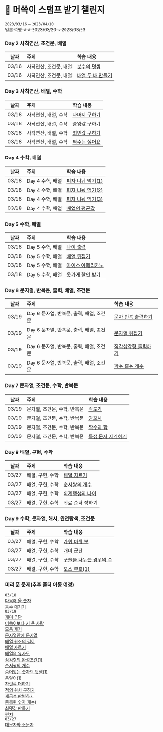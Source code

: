 #  🚀 머쓱이 스탬프 받기 챌린지 
`2023/03/16` ~ `2023/04/10` <br> 
~~일본 여행 ㅎㅎ 2023/03/20 ~ 2023/03/23~~

### Day 2 사칙연산, 조건문, 배열
| 날짜 | 주제 | 학습 내용 |
| :---: | :--- | :--- |
| 03/16 | 사칙연산, 조건문, 배열 | [분수의 덧셈](./Day_2_사칙연산,_조건문,_배열/분수의_덧셈.py)|
| 03/16 | 사칙연산, 조건문, 배열 | [배열 두 배 만들기](./Day_2_사칙연산,_조건문,_배열_두_배_만들기.py)|

### Day 3 사칙연산, 배열, 수학
| 날짜 | 주제 | 학습 내용 |
| :---: | :--- | :--- |
| 03/18 | 사칙연산, 배열, 수학 | [나머지 구하기](./Day_3_사칙연산,_배열,_수학/분수의_덧셈.py)|
| 03/18 | 사칙연산, 배열, 수학 | [중앙값 구하기](./Day_3_사칙연산,_배열,_수학/중앙값_구하기.py)|
| 03/18 | 사칙연산, 배열, 수학 | [최빈값 구하기](./Day_3_사칙연산,_배열,_수학/최빈값_구하기.py)|
| 03/18 | 사칙연산, 배열, 수학 | [짝수는 싫어요](./Day_3_사칙연산,_배열,_수학/짝수는_싫어요.py)|

### Day 4 수학, 배열
| 날짜 | 주제 | 학습 내용 |
| :---: | :--- | :--- |
| 03/18 | Day 4 수학, 배열 | [피자 나눠 먹기(1)](./Day_4_수학,_배열/피자_나눠_먹기(1).py)|
| 03/18 | Day 4 수학, 배열 | [피자 나눠 먹기(2)](./Day_4_수학,_배열/피자_나눠_먹기(1).py)|
| 03/18 | Day 4 수학, 배열 | [피자 나눠 먹기(3)](./Day_4_수학,_배열/피자_나눠_먹기(1).py)|
| 03/18 | Day 4 수학, 배열 | [배열의 평균값](./Day_4_수학,_배열/배열의_평균값.py)|

### Day 5 수학, 배열
| 날짜 | 주제 | 학습 내용 |
| :---: | :--- | :--- |
| 03/18 | Day 5 수학, 배열 | [나이 출력](./Day_5_수학,_배열/나이_출력.py)| 
| 03/18 | Day 5 수학, 배열 | [배열 뒤집기](./Day_5_수학,_배열/배열_뒤집기.py)|
| 03/18 | Day 5 수학, 배열 | [아이스 아메리카노](./Day_5_수학,_배열/아이스_아메리카노.py)| 
| 03/18 | Day 5 수학, 배열 | [옷가게 할인 받기](./Day_5_수학,_배열/옷가게_할인_받기.py)| 


### Day 6 문자열, 반복문, 출력, 배열, 조건문
| 날짜 | 주제 | 학습 내용 |
| :---: | :--- | :--- |
| 03/19 | Day 6 문자열, 반복문, 출력, 배열, 조건문 | [문자 반복 출력하기](./Day_6_문자열,_반복문,_출력,_배열,_조건문/문자_반복_출력하기.py)| 
| 03/19 | Day 6 문자열, 반복문, 출력, 배열, 조건문 | [문자열 뒤집기](./Day_6_문자열,_반복문,_출력,_배열,_조건문/문자열_뒤집기.py)| 
| 03/19 | Day 6 문자열, 반복문, 출력, 배열, 조건문 | [직각삼각형 출력하기](./Day_6_문자열,_반복문,_출력,_배열,_조건문/직각삼각형_출력하기.py)| 
| 03/19 | Day 6 문자열, 반복문, 출력, 배열, 조건문 | [짝수 홀수 개수](./Day_6_문자열,_반복문,_출력,_배열,_조건문/짝수_홀수_개수.py)| 

### Day 7 문자열, 조건문, 수학, 반복문
| 날짜 | 주제 | 학습 내용 |
| :---: | :--- | :--- |
| 03/19 | 문자열, 조건문, 수학, 반복문 | [각도기](./Day_7_문자열,_조건문,_수학,_반복문/각도기.py)| 
| 03/19 | 문자열, 조건문, 수학, 반복문 | [양꼬치](./Day_7_문자열,_조건문,_수학,_반복문/양꼬치.py)| 
| 03/19 | 문자열, 조건문, 수학, 반복문 | [짝수의 합](./Day_7_문자열,_조건문,_수학,_반복문/짝수의_합.py)| 
| 03/19 | 문자열, 조건문, 수학, 반복문 | [특정 문자 제거하기](./Day_7_문자열,_조건문,_수학,_반복문/특정_문자_제거하기.py)| 

### Day 8 배열, 구현, 수학
| 날짜 | 주제 | 학습 내용 |
| :---: | :--- | :--- |
| 03/27 | 배열, 구현, 수학 | [배열 자르기](./Day_8_배열,_구현,_수학/배열_자르기.py)| 
| 03/27 | 배열, 구현, 수학 | [순서쌍의 개수](./Day_8_배열,_구현,_수학/순서쌍의_개수.py)| 
| 03/27 | 배열, 구현, 수학 | [외계행성의 나이](./Day_8_배열,_구현,_수학/외계행성의_나이.py)| 
| 03/27 | 배열, 구현, 수학 | [진료 순서 정하기](./Day_8_배열,_구현,_수학/진료_순서_정하기.py)| 

### Day 9 수학, 문자열, 해시, 완전탐색, 조건문
| 날짜 | 주제 | 학습 내용 |
| :---: | :--- | :--- |
| 03/27 | 배열, 구현, 수학 | [가위 바위 보](./Day_8_배열,_구현,_수학/가위_바위_보.py)| 
| 03/27 | 배열, 구현, 수학 | [개미 군단](./Day_8_배열,_구현,_수학/개미_군단.py)| 
| 03/27 | 배열, 구현, 수학 | [구슬을 나누는 경우의 수](./Day_8_배열,_구현,_수학/구술을_나누는_경우의_수.py)| 
| 03/27 | 배열, 구현, 수학 | [모스 부호(1)](./Day_8_배열,_구현,_수학/모스_부호(1).py)| 

### 미리 푼 문제(추후 폴더 이동 예정)
`03/18` <br>
[다음에 올 숫자](./다음에_올_숫자) <br>
[등수 매기기](./등수_매기기) <br> 
`03/19`<br>
[개미 군단](./개미_군단) <br> 
[머쓱이보다 키 큰 사람](./머쓱이보다_키_큰_사람) <br>
[모음 제거](./모음_제거) <br>
[문자열안에 문자열](./문자열안에_문자열) <br>
[배열 원소의 길이](./배열_원소의_길이) <br>
[배열 자르기](./배열_자르기) <br>
[배열의 유사도](./배열의_유사도) <br>
[삼각형의 완성조건(1)](./삼각형의_완성조건(1)) <br>
[순서쌍의 개수](./순서쌍의_개수) <br>
[숨어있는 숫자의 덧셈(1)](./숨어있는_숫자의_덧셈(1)) <br>
[옹알이(1)](./옹알이(1)) <br>
[자릿수 더하기](./자릿수_더하기) <br>
[점의 위치 구하기](./점의_위치_구하기) <br>
[제곱수 판별하기](./제곱수_판별하기) <br>
[중복된 숫자 개수)](./중복된_숫자_개수) <br>
[최댓값 만들기](./최댓값_만들기) <br>
[편지](./편지) <br>
`03/27`<br>
[대문자와 소문자](./대문자와_소문자) <br> 




